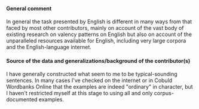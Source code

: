 #### General comment

In general the task presented by English is different in many ways from that
faced by most other contributors, mainly on account of the vast body of existing
research on valency patterns on English but also on account of the unparalleled
resources available for English, including very large corpora and the
English-language internet.

#### Source of the data and generalizations/background of the contributor(s)

I have generally constructed what seem to me to be typical-sounding sentences.
In many cases I've checked on the internet or in Cobuld Wordbanks Online that
the examples are indeed "ordinary" in character, but I haven't restricted myself
at this stage to using all and only corpus-documented examples.
